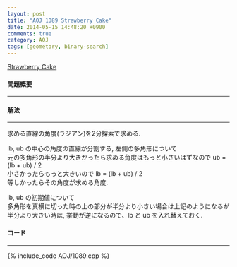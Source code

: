```yaml
---
layout: post
title: "AOJ 1089 Strawberry Cake"
date: 2014-05-15 14:48:20 +0900
comments: true
category: AOJ
tags: [geometory, binary-search]
---
```


[Strawberry Cake](http://judge.u-aizu.ac.jp/onlinejudge/description.jsp?id=1089)

#### 問題概要

****

#### 解法

****

求める直線の角度(ラジアン)を2分探索で求める.  
  
lb, ub の中心の角度の直線が分割する, 左側の多角形について  
元の多角形の半分より大きかったら求める角度はもっと小さいはずなので ub = (lb + ub) / 2  
小さかったらもっと大きいので lb = (lb + ub) / 2  
等しかったらその角度が求める角度.  
  
lb, ub の初期値について  
多角形を真横に切った時の上の部分が半分より小さい場合は上記のようになるが  
半分より大きい時は, 挙動が逆になるので、lb と ub を入れ替えておく.  

#### コード

****

{% include_code AOJ/1089.cpp %}
